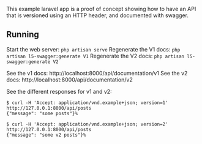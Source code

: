 This example laravel app is a proof of concept showing how to have an API that
is versioned using an HTTP header, and documented with swagger.

## Running

Start the web server: `php artisan serve`
Regenerate the V1 docs: `php artisan l5-swagger:generate V1`
Regenerate the V2 docs: `php artisan l5-swagger:generate V2`

See the v1 docs: http://localhost:8000/api/documentation/v1
See the v2 docs: http://localhost:8000/api/documentation/v2

See the different responses for v1 and v2:

```
$ curl -H 'Accept: application/vnd.example+json; version=1' http://127.0.0.1:8000/api/posts
{"message": "some posts"}%

$ curl -H 'Accept: application/vnd.example+json; version=2' http://127.0.0.1:8000/api/posts
{"message": "some v2 posts"}%
```
